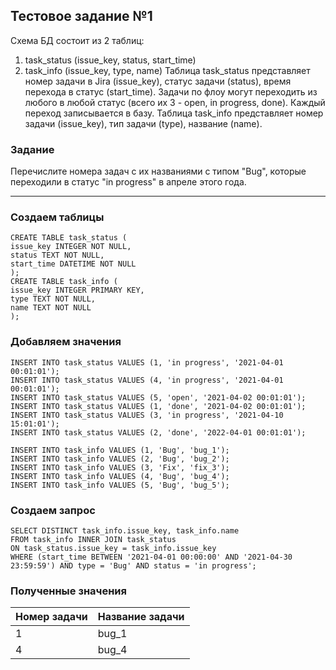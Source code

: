 ﻿## Тестовое задание №1
Схема БД состоит из 2 таблиц:

1. task_status (issue_key, status, start_time)
2. task_info (issue_key, type, name)
Таблица task_status представляет номер задачи в Jira (issue_key), статус задачи (status), время перехода в статус (start_time). Задачи по флоу могут переходить из любого в любой статус (всего их 3 - open, in progress, done). Каждый переход записывается в базу. Таблица task_info представляет номер задачи (issue_key), тип задачи (type), название (name).

### Задание
Перечислите номера задач с их названиями с типом "Bug", которые переходили в статус "in progress" в апреле этого года.

----

### Создаем таблицы
````
CREATE TABLE task_status (
issue_key INTEGER NOT NULL,
status TEXT NOT NULL,
start_time DATETIME NOT NULL
);
CREATE TABLE task_info (
issue_key INTEGER PRIMARY KEY,
type TEXT NOT NULL,
name TEXT NOT NULL
);
````
### Добавляем значения
````
INSERT INTO task_status VALUES (1, 'in progress', '2021-04-01 00:01:01');
INSERT INTO task_status VALUES (4, 'in progress', '2021-04-01 00:01:01');
INSERT INTO task_status VALUES (5, 'open', '2021-04-02 00:01:01');
INSERT INTO task_status VALUES (1, 'done', '2021-04-02 00:01:01');
INSERT INTO task_status VALUES (3, 'in progress', '2021-04-10 15:01:01');
INSERT INTO task_status VALUES (2, 'done', '2022-04-01 00:01:01');

INSERT INTO task_info VALUES (1, 'Bug', 'bug_1');
INSERT INTO task_info VALUES (2, 'Bug', 'bug_2');
INSERT INTO task_info VALUES (3, 'Fix', 'fix_3');
INSERT INTO task_info VALUES (4, 'Bug', 'bug_4');
INSERT INTO task_info VALUES (5, 'Bug', 'bug_5');
````
### Создаем запрос
````
SELECT DISTINCT task_info.issue_key, task_info.name
FROM task_info INNER JOIN task_status
ON task_status.issue_key = task_info.issue_key
WHERE (start_time BETWEEN '2021-04-01 00:00:00' AND '2021-04-30 23:59:59') AND type = 'Bug' AND status = 'in progress';
````
### Полученные значения
| Номер задачи | Название задачи |
| ----------------  | ------------------- |
| 1 | bug_1 |
| 4 | bug_4 |
